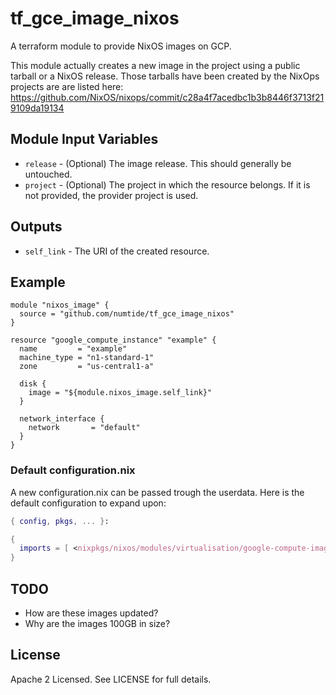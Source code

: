 # tf_gce_image_nixos

A terraform module to provide NixOS images on GCP.

This module actually creates a new image in the project using a public tarball
or a NixOS release.  Those tarballs have been created by the NixOps projects
are are listed here:
https://github.com/NixOS/nixops/commit/c28a4f7acedbc1b3b8446f3713f219109da19134

## Module Input Variables

* `release` - (Optional) The image release. This should generally be untouched.
* `project` - (Optional) The project in which the resource belongs. If it is not provided, the provider project is used.

## Outputs

* `self_link` - The URI of the created resource.

## Example

```hcl
module "nixos_image" {
  source = "github.com/numtide/tf_gce_image_nixos"
}

resource "google_compute_instance" "example" {
  name         = "example"
  machine_type = "n1-standard-1"
  zone         = "us-central1-a"

  disk {
    image = "${module.nixos_image.self_link}"
  }

  network_interface {
    network       = "default"
  }
}
```

### Default configuration.nix

A new configuration.nix can be passed trough the userdata. Here is the default
configuration to expand upon:

```nix
{ config, pkgs, ... }:

{
  imports = [ <nixpkgs/nixos/modules/virtualisation/google-compute-image.nix> ];
}
```

## TODO

* How are these images updated?
* Why are the images 100GB in size?

## License

Apache 2 Licensed. See LICENSE for full details.
